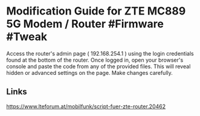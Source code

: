 # Modification Guide for ZTE MC889 5G Modem / Router #Firmware #Tweak

Access the router's admin page ( 192.168.254.1 ) using the login credentials found at the bottom of the router. Once logged in, open your browser's console and paste the code from any of the provided files. This will reveal hidden or advanced settings on the page. Make changes carefully.

## Links
https://www.lteforum.at/mobilfunk/script-fuer-zte-router.20462
